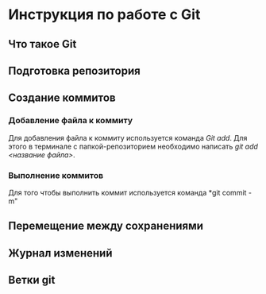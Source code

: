 # Инструкция по работе с Git

## Что такое Git

## Подготовка репозитория

## Создание коммитов

### Добавление файла к коммиту
Для добавления файла к коммиту используется команда  *Git add*. Для этого в терминале с папкой-репозиторием необходимо написать *git add <название файла>*.

### Выполнение коммитов ### 

Для того чтобы выполнить коммит используется команда *git commit -m"

## Перемещение между сохранениями

## Журнал изменений

## Ветки git

##